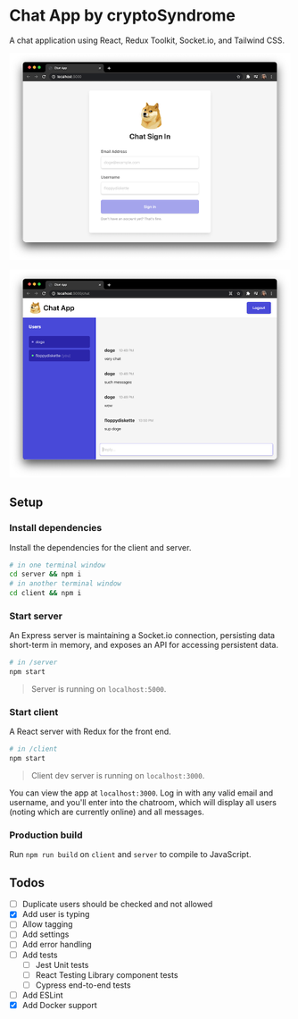 # Chat App by cryptoSyndrome

A chat application using React, Redux Toolkit, Socket.io, and Tailwind CSS.

![](screenshots/login.png)

![](screenshots/app.png)

## Setup

### Install dependencies

Install the dependencies for the client and server.

```bash
# in one terminal window
cd server && npm i
# in another terminal window
cd client && npm i
```

### Start server

An Express server is maintaining a Socket.io connection, persisting data short-term in memory, and exposes an API for accessing persistent data.

```bash
# in /server
npm start
```

> Server is running on `localhost:5000`.

### Start client

A React server with Redux for the front end.

```bash
# in /client
npm start
```

> Client dev server is running on `localhost:3000`.

You can view the app at `localhost:3000`. Log in with any valid email and username, and you'll enter into the chatroom, which will display all users (noting which are currently online) and all messages.

### Production build

Run `npm run build` on `client` and `server` to compile to JavaScript.

## Todos

- [ ] Duplicate users should be checked and not allowed
- [x] Add user is typing
- [ ] Allow tagging
- [ ] Add settings
- [ ] Add error handling
- [ ] Add tests
  - [ ] Jest Unit tests
  - [ ] React Testing Library component tests
  - [ ] Cypress end-to-end tests
- [ ] Add ESLint
- [x] Add Docker support

